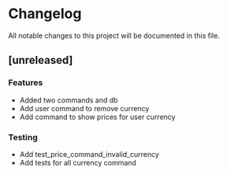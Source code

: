 # Changelog

All notable changes to this project will be documented in this file.

## [unreleased]

### Features

- Added two commands and db
- Add user command to remove currency
- Add command to show prices for user currency

### Testing

- Add test_price_command_invalid_currency
- Add tests for all currency command

<!-- generated by git-cliff -->
